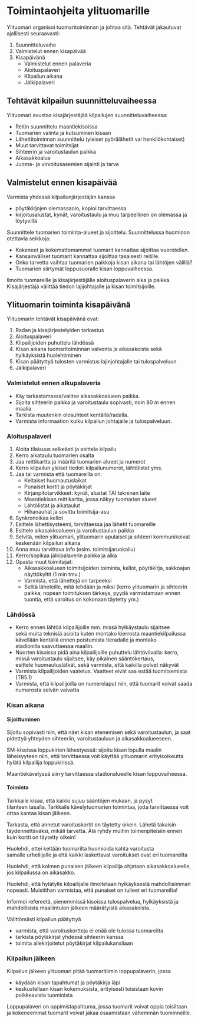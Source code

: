# Toimintaohjeita ylituomarille 

Ylituomari organisoi tuomaritoiminnan ja johtaa sitä. Tehtävät jakautuvat ajallisesti seuraavasti:

1. Suunnitteluvaihe
2. Valmistelut ennen kisapäivää
3. Kisapäivänä
    - Valmistelut ennen palaveria
    - Aloituspalaveri
    - Kilpailun aikana
    - Jälkipalaveri

## Tehtävät kilpailun suunnitteluvaiheessa

Ylituomari avustaa kisajärjestäjää kilpailujen suunnitteluvaiheessa:

- Reitin suunnittelu maantiekisoissa
- Tuomarien valinta ja kutsuminen kisaan
- Lähettitoiminnan suunnittelu (yleiset pyörälähetit vai henkilökohtaiset)
- Muut tarvittavat toimitsijat
- Sihteerin ja varoitustaulun paikka
- Aikasakkoalue 
- Juoma- ja virvoitusasemien sijainti ja tarve

## Valmistelut ennen kisapäivää

Varmista yhdessä kilpailunjärjestäjän kanssa

  - pöytäkirjojen olemassaolo, kopioi tarvittaessa
  - kirjoitusalustat, kynät, varoitustaulu ja muu tarpeellinen on olemassa ja löytyvillä

Suunnittele tuomarien toiminta-alueet ja sijoittelu. Suunnittelussa huomioon otettavia seikkoja:

  - Kokeneet ja kokemattomammat tuomarit kannattaa sijoittaa vuorotellen.
  - Kansainväliset tuomarit kannattaa sijoittaa tasaisesti reitille.
  - Onko tarvetta vaihtaa tuomarien paikkoja kisan aikana tai lähtöjen välillä? 
  - Tuomarien siirtymät loppusuoralle kisan loppuvaiheessa.

Ilmoita tuomareille ja kisajärjestäjälle aloituspalaverin aika ja paikka. Kisajärjestäjä välittää tiedon lajijohtajalle ja kisan toimitsijoille.

## Ylituomarin toiminta kisapäivänä

Ylituomarin tehtävät kisapäivänä ovat:

1. Radan ja kisajärjestelyiden tarkastus
2. Aloituspalaveri
3. Kilpailijoiden puhuttelu lähdössä
4. Kisan aikana tuomaritoiminnan valvonta ja aikasakoista sekä hylkäyksistä huolehtiminen
5. Kisan päätyttyä tulosten varmistus lajinjohtajalle tai tulospalveluun
6. Jälkipalaveri

### Valmistelut ennen alkupalaveria

- Käy tarkastamassa/valitse aikasakkoalueen paikka.
- Sijoita sihteerin paikka ja varoitustaulu sopivasti, noin 80 m ennen maalia
- Tarkista muutenkin olosuhteet kentällä/radalla.
- Varmista informaation kulku kilpailun johtajalle ja tulospalveluun.

### Aloituspalaveri

1. Aloita tilaisuus selkeästi ja esittele kilpailu 
2. Kerro aikataulu tuomarien osalta
3. Jaa reittikartta ja määritä tuomarien alueet ja numerot
4. Kerro kilpailun yleiset tiedot: kilpailunumerot, lähtölistat yms.
5. Jaa tai varmista että tuomareilla on:
     - Keltaiset huomautuslaikat
     - Punaiset kortit ja pöytäkirjat
     - Kirjanpitotarvikkeet: kynät, alustat TAI tekninen laite
     - Maantiekisan reittikartta, jossa näkyy tuomarien alueet
     - Lähtölistat ja aikataulut
     - Hihanauhat ja sovittu toimitsija-asu
6. Synkronoikaa kellot
7. Esittele lähettisysteemi, tarvittaessa jaa lähetit tuomareille
8. Esittele aikasakkoalueen ja varoitustaulun paikka
9. Selvitä, miten ylituomari, ylituomarin apulaiset ja sihteeri kommunikoivat keskenään kilpailun aikana
10. Anna muu tarvittava info (esim. toimitsijaruokailu)
11. Kerro/sopikaa jälkipalaverin paikka ja aika
12. Opasta muut toimitsijat:
    - Aikasakkoalueen toimitsijoiden toiminta, kellot, pöytäkirja, sakkoajan näyttökyltit (1 min tmv.)
    - Varmista, että lähettejä on tarpeeksi
    - Selitä läheteille, mitä tehdään ja miksi (kerro ylituomarin ja sihteerin paikka, nopean toimituksen tärkeys, pyydä varmistamaan ennen tuontia, että varoitus on kokonaan täytetty ym.)

### Lähdössä

- Kerro ennen lähtöä kilpailijoille mm. missä hylkäystaulu sijaitsee sekä muita teknisiä asioita kuten montako kierrosta maantiekilpailussa kävellään kentällä ennen poistumista tieradalle ja montako stadionilla saavuttaessa maaliin. 
- Nuorten kisoissa pidä aina kilpailijoille puhuttelu lähtöviivalla: kerro, missä varoitustaulu sijaitsee, käy pikainen sääntökertaus, esittele huomautuslätkät, sekä varmista, että kaikilla polvet näkyvät
- Varmista kilpailijoiden vaatetus. Vaatteet eivät saa estää tuomitsemista (TR5.1)
- Varmista, että kilpailijoilla on numerolaput niin, että tuomarit voivat saada numerosta selvän vaivatta

### Kisan aikana

#### Sijoittuminen

Sijoitu sopivasti niin, että näet kisan etenemisen sekä varoitustaulun, ja saat pidettyä yhteyden sihteeriin, varoitustauluun ja aikasakkoalueeseen.

SM-kisoissa loppukirien lähestyessä: sijoitu kisan lopulla maalin läheisyyteen niin, että tarvittaessa voit käyttää ylituomarin erityisoikeutta hylätä kilpailija loppukirissä.

Maantiekävelyssä siirry tarvittaessa stadionalueelle kisan loppuvaiheessa.

#### Toiminta 

Tarkkaile kisaa, että kaikki sujuu sääntöjen mukaan, ja pysyt tilanteen tasalla. Tarkkaile kävelytuomarien toimintaa, jotta tarvittaessa voit ottaa kantaa kisan jälkeen.

Tarkasta, että annetut varoituskortit on täytetty oikein. Lähetä takaisin täydennettäväksi, mikäli tarvetta. Älä ryhdy muihin toimenpiteisiin ennen kuin kortti on täytetty oikein!

Huolehdi, ettei keltään tuomarilta huomioida kahta varoitusta samalle urheilijalle ja että kaikki laskettavat varoitukset ovat eri tuomareilta

Huolehdi, että kolmen punaisen jälkeen kilpailija ohjataan aikasakkoalueelle, jos kilpailussa on aikasakko.

Huolehdi, että hylätylle kilpailijalle ilmoitetaan hylkäyksestä mahdollisimman nopeasti. Muistithan varmistaa, että punaiset on tulleet eri tuomareilta! 

Informoi refereetä, pienemmissä kisoissa tulospalvelua, hylkäyksistä ja mahdollisista maaliintulon jälkeen määrätyistä aikasakoista.

Välittömästi kilpailun päätyttyä 

- varmista, että varoituskortteja ei enää ole tulossa tuomareilta
- tarkista pöytäkirjat yhdessä sihteerin kanssa
- toimita allekirjoitetut pöytäkirjat kilpailukansliaan
 
### Kilpailun jälkeen

Kilpailun jälkeen ylituomari pitää tuomaritiimin loppupalaverin, jossa

- käydään kisan tapahtumat ja pöytäkirja läpi
- keskustellaan kisan kokemuksista, erityisesti toisistaan kovin poikkeavista tuomioista

Loppupalaveri on oppimistapahtuma, jossa tuomarit voivat oppia toisiltaan ja kokeneemmat tuomarit voivat jakaa osaamistaan vähemmän tuominneille.
